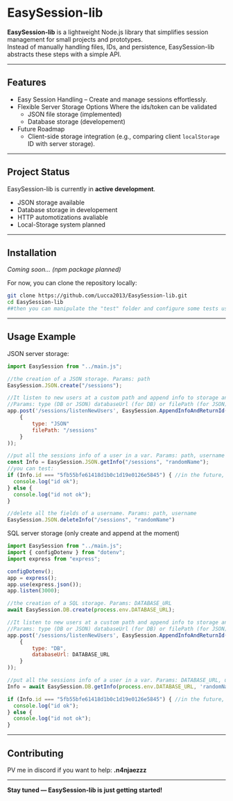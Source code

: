 # EasySession-lib

**EasySession-lib** is a lightweight Node.js library that simplifies session management for small projects and prototypes.  
Instead of manually handling files, IDs, and persistence, EasySession-lib abstracts these steps with a simple API.

---

## Features

- Easy Session Handling – Create and manage sessions effortlessly.
- Flexible Server Storage Options Where the ids/token can be validated
  - JSON file storage (implemented)
  - Database storage (developement)
- Future Roadmap  
  - Client-side storage integration (e.g., comparing client `localStorage` ID with server storage).

---

## Project Status

EasySession-lib is currently in **active development**.

- JSON storage available
- Database storage in developement
- HTTP automotizations avaliable
- Local-Storage system planned

---

## Installation

_Coming soon... (npm package planned)_

For now, you can clone the repository locally:

```bash
git clone https://github.com/Lucca2013/EasySession-lib.git
cd EasySession-lib
##then you can manipulate the "test" folder and configure some tests using npm test (remember to configure in package.json)
```

---

## Usage Example

JSON server storage:

```js
import EasySession from "../main.js";

//the creation of a JSON storage. Params: path
EasySession.JSON.create("/sessions");

//It listen to new users at a custom path and append info to storage and then return the id
//Params: type (DB or JSON) databaseUrl (for DB) or filePath (for JSON)
app.post('/sessions/listenNewUsers', EasySession.AppendInfoAndReturnId(
    { 
        type: "JSON"
        filePath: "/sessions"
    }
));

//put all the sessions info of a user in a var. Params: path, username
const Info = EasySession.JSON.getInfo("/sessions", "randomName");
//you can test:
if (Info.id === "5fb55bfe61418d1b0c1d19e0126e5845") { //in the future, you will put the id who is in the LocalStorage of the user to compare
  console.log("id ok"); 
} else {
  console.log("id not ok");
}

//delete all the fields of a username. Params: path, username
EasySession.JSON.deleteInfo("/sessions", "randomName")
```

SQL server storage (only create and append at the moment)

```js
import EasySession from "../main.js";
import { configDotenv } from "dotenv";
import express from "express";

configDotenv();
app = express();
app.use(express.json());
app.listen(3000); 

//the creation of a SQL storage. Params: DATABASE_URL
await EasySession.DB.create(process.env.DATABASE_URL);

//It listen to new users at a custom path and append info to storage and then return the id
//Params: type (DB or JSON) databaseUrl (for DB) or filePath (for JSON)
app.post('/sessions/listenNewUsers', EasySession.AppendInfoAndReturnId(
    { 
        type: "DB", 
        databaseUrl: DATABASE_URL 
    }
));

//put all the sessions info of a user in a var. Params: DATABASE_URL, username
Info = await EasySession.DB.getInfo(process.env.DATABASE_URL, 'randomName')

if (Info.id === "5fb55bfe61418d1b0c1d19e0126e5845") { //in the future, you will put the id who is in the LocalStorage of the user to compare
  console.log("id ok"); 
} else {
  console.log("id not ok");
}

```

---

## Contributing

PV me in discord if you want to help:
**.n4njaezzz**

---

**Stay tuned — EasySession-lib is just getting started!**
